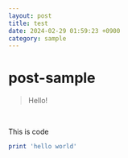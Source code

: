 ```yaml
---
layout: post
title: test
date: 2024-02-29 01:59:23 +0900
category: sample
---
```

# post-sample
> Hello!

<br />

This is code
```ruby
print 'hello world'
```